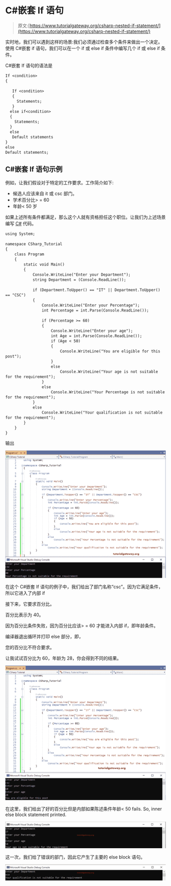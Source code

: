 # C#嵌套 If 语句

> 原文:[https://www.tutorialgateway.org/csharp-nested-if-statement/](https://www.tutorialgateway.org/csharp-nested-if-statement/)

实时地，我们可以遇到这样的场景:我们必须通过检查多个条件来做出一个决定。使用 C#嵌套 if 语句，我们可以在一个 if 或 else if 条件中编写几个 if 或 else if 条件。

C#嵌套 If 语句的语法是

```
If <condition>
{

   If <condition>
   {
     Statements;
   }
  else if<condition>
  {
    Statements;
  }
  else
   Default statements
}
else
Default statements;
```

## C#嵌套 If 语句示例

例如，让我们假设对于特定的工作要求。工作简介如下:

*   候选人应该来自 it 或 csc 部门。
*   学术百分比> = 60
*   年龄< 50 岁

如果上述所有条件都满足，那么这个人就有资格担任这个职位。让我们为上述场景编写 [C#](https://www.tutorialgateway.org/csharp-tutorial/) 代码。

```
using System;

namespace CSharp_Tutorial
{
    class Program
    {
        static void Main()
        {
            Console.WriteLine("Enter your Department");
            string Department = (Console.ReadLine());

            if (Department.ToUpper() == "IT" || Department.ToUpper() == "CSC")
            {
                Console.WriteLine("Enter your Percentage");
                int Percentage = int.Parse(Console.ReadLine());

                if (Percentage >= 60)
                {
                    Console.WriteLine("Enter your age");
                    int Age = int.Parse(Console.ReadLine());
                    if (Age < 50)
                    {
                        Console.WriteLine("You are eligible for this post");
                    }
                    else
                        Console.WriteLine("Your age is not suitable for the requirement");
                }
                else
                    Console.WriteLine("Your Percentage is not suitable for the requirement");
            }
            else
                Console.WriteLine("Your qualification is not suitable for the requirement");
        }
    }
}

```

输出

![C# Nested If Statement 1](img/48b363872c9571ddd6ff3ebfac2827a9.png)

在这个 C#嵌套 If 语句的例子中，我们给出了部门名称“csc”。因为它满足条件，所以它进入了内部 if

接下来，它要求百分比。

百分比表示为 40。

因为百分比条件失败，因为百分比应该> = 60 才能进入内部 if，即年龄条件。

编译器退出循环并打印 else 部分，即，

您的百分比不符合要求。

让我试试百分比为 60，年龄为 28，你会得到不同的结果。

![C# Nested If Statement 2](img/a3ec9ee3ac0c73344542d6b59d79edc0.png)

在这里，我们给出了好的百分比但是内部如果陈述条件年龄< 50 fails. So, inner else block statement printed.

![C# Nested If Statement 3](img/5e029ee0446da4231a9f2f75673fcd7c.png)

这一次，我们给了错误的部门，因此它产生了主要的 else block 语句。

![C# Nested If Statement 4](img/0cde7e1348505a7ea96649c9ded03f0a.png)